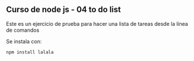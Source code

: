 ## Curso de node js - 04 to do list

Este es un ejercicio de prueba para hacer una lista
de tareas desde la línea de comandos

Se instala con:

```
npm install lalala
```